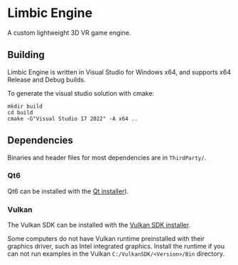 # Limbic Engine
A custom lightweight 3D VR game engine.

## Building
Limbic Engine is written in Visual Studio for Windows x64, and supports x64 Release and Debug
builds.

To generate the visual studio solution with cmake:

    mkdir build
    cd build
    cmake -G"Visual Studio 17 2022" -A x64 ..

## Dependencies
Binaries and header files for most dependencies are in `ThirdParty/`.

### Qt6
Qt6 can be installed with the [Qt installer](https://qt.io/download)).

### Vulkan
The Vulkan SDK can be installed with the [Vulkan SDK installer](https://vulkan.lunarg.com/sdk/home).

Some computers do not have Vulkan runtime preinstalled with their graphics driver, such as Intel
integrated graphics. Install the runtime if you can not run examples in the Vulkan `C:/VulkanSDK/<Version>/Bin` directory.